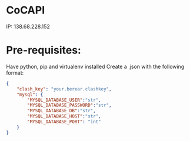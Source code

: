 # CoCAPI
IP: 138.68.228.152

# Pre-requisites:
Have python, pip and virtualenv installed
Create a .json with the following format:
```json
{
    "clash_key": "your.berear.clashkey",
    "mysql": {
        "MYSQL_DATABASE_USER":"str",
        "MYSQL_DATABASE_PASSWORD":"str",
        "MYSQL_DATABASE_DB":"str",
        "MYSQL_DATABASE_HOST":"str",
        "MYSQL_DATABASE_PORT": "int"
    }
}
```